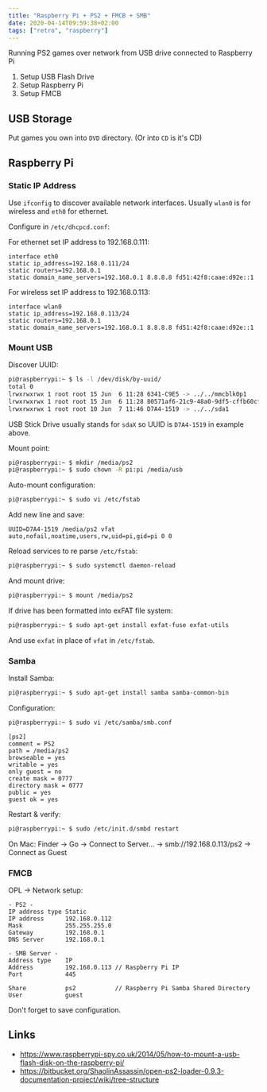 ```yaml
---
title: "Raspberry Pi + PS2 + FMCB + SMB"
date: 2020-04-14T09:59:38+02:00
tags: ["retro", "raspberry"]
---
```


Running PS2 games over network from USB drive connected to Raspberry Pi

1. Setup USB Flash Drive
1. Setup Raspberry Pi
1. Setup FMCB

## USB Storage

Put games you own into `DVD` directory. (Or into `CD` is it's CD)

## Raspberry Pi

### Static IP Address

Use `ifconfig` to discover available network interfaces. Usually `wlan0` is for wireless and `eth0` for ethernet.

Configure in `/etc/dhcpcd.conf`:

For ethernet set IP address to 192.168.0.111:

```
interface eth0
static ip_address=192.168.0.111/24
static routers=192.168.0.1
static domain_name_servers=192.168.0.1 8.8.8.8 fd51:42f8:caae:d92e::1
```

For wireless set IP address to 192.168.0.113:

```
interface wlan0
static ip_address=192.168.0.113/24
static routers=192.168.0.1
static domain_name_servers=192.168.0.1 8.8.8.8 fd51:42f8:caae:d92e::1
```

### Mount USB

Discover UUID:

```sh
pi@raspberrypi:~ $ ls -l /dev/disk/by-uuid/
total 0
lrwxrwxrwx 1 root root 15 Jun  6 11:28 6341-C9E5 -> ../../mmcblk0p1
lrwxrwxrwx 1 root root 15 Jun  6 11:28 80571af6-21c9-48a0-9df5-cffb60cf79af -> ../../mmcblk0p2
lrwxrwxrwx 1 root root 10 Jun  7 11:46 D7A4-1519 -> ../../sda1
```

USB Stick Drive usually stands for `sdaX` so UUID is `D7A4-1519` in example above.

Mount point:

```sh
pi@raspberrypi:~ $ mkdir /media/ps2
pi@raspberrypi:~ $ sudo chown -R pi:pi /media/usb
```

Auto-mount configuration:

```sh
pi@raspberrypi:~ $ sudo vi /etc/fstab
```

Add new line and save:

```
UUID=D7A4-1519 /media/ps2 vfat auto,nofail,noatime,users,rw,uid=pi,gid=pi 0 0
```

Reload services to re parse `/etc/fstab`:

```sh
pi@raspberrypi:~ $ sudo systemctl daemon-reload
```

And mount drive:

```sh
pi@raspberrypi:~ $ mount /media/ps2
```

If drive has been formatted into exFAT file system:

```sh
pi@raspberrypi:~ $ sudo apt-get install exfat-fuse exfat-utils
```

And use `exfat` in place of `vfat` in `/etc/fstab`.

### Samba

Install Samba:

```sh
pi@raspberrypi:~ $ sudo apt-get install samba samba-common-bin
```

Configuration:

```sh
pi@raspberrypi:~ $ sudo vi /etc/samba/smb.conf
```

```
[ps2]
comment = PS2
path = /media/ps2
browseable = yes
writable = yes
only guest = no
create mask = 0777
directory mask = 0777
public = yes
guest ok = yes
```

Restart & verify:

```sh
pi@raspberrypi:~ $ sudo /etc/init.d/smbd restart
```

On Mac: Finder -> Go -> Connect to Server... -> smb://192.168.0.113/ps2 -> Connect as Guest

### FMCB

OPL -> Network setup:

```
- PS2 -
IP address type Static
IP address      192.168.0.112
Mask            255.255.255.0
Gateway         192.168.0.1
DNS Server      192.168.0.1

- SMB Server -
Address type    IP
Address         192.168.0.113 // Raspberry Pi IP
Port            445

Share           ps2           // Raspberry Pi Samba Shared Directory
User            guest
```

Don't forget to save configuration.

## Links
* https://www.raspberrypi-spy.co.uk/2014/05/how-to-mount-a-usb-flash-disk-on-the-raspberry-pi/
* https://bitbucket.org/ShaolinAssassin/open-ps2-loader-0.9.3-documentation-project/wiki/tree-structure
